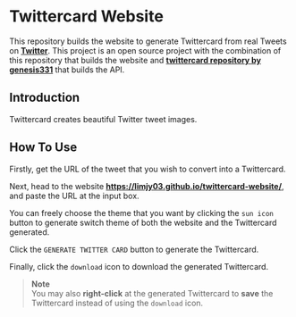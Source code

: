 # Twittercard Website

This repository builds the website to generate Twittercard from real Tweets on [**Twitter**](https://twitter.com/). This project is an open source project with the combination of this repository that builds the website and [**twittercard repository by genesis331**](https://github.com/genesis331/twittercard) that builds the API.

## Introduction

Twittercard creates beautiful Twitter tweet images.

## How To Use

Firstly, get the URL of the tweet that you wish to convert into a Twittercard.

Next, head to the website **https://limjy03.github.io/twittercard-website/**, and paste the URL at the input box.

You can freely choose the theme that you want by clicking the `sun icon` button to generate switch theme of both the website and the Twittercard generated.

Click the `GENERATE TWITTER CARD` button to generate the Twittercard.

Finally, click the `download` icon to download the generated Twittercard.

> **Note**
> <br>You may also **right-click** at the generated Twittercard to **save** the Twittercard instead of using the `download` icon.